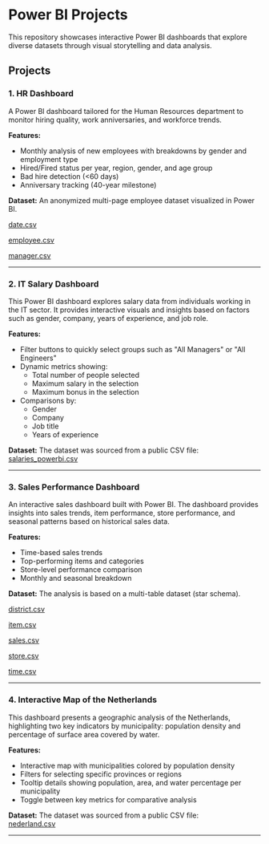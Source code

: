 # Power BI Projects

This repository showcases interactive Power BI dashboards that explore diverse datasets through visual storytelling and data analysis.

## Projects

### 1. HR Dashboard

A Power BI dashboard tailored for the Human Resources department to monitor hiring quality, work anniversaries, and workforce trends.

**Features:**
- Monthly analysis of new employees with breakdowns by gender and employment type
- Hired/Fired status per year, region, gender, and age group
- Bad hire detection (<60 days)
- Anniversary tracking (40-year milestone)

**Dataset:** 
An anonymized multi-page employee dataset visualized in Power BI.

[date.csv](https://prod-jarvis-public.s3.eu-west-1.amazonaws.com/38fe7a67-e318-4ff1-bbf5-f42e2cc7a44c/nl/1/date.csv)

[employee.csv](https://prod-jarvis-public.s3.eu-west-1.amazonaws.com/38fe7a67-e318-4ff1-bbf5-f42e2cc7a44c/nl/1/employee.csv)

[manager.csv](https://prod-jarvis-public.s3.eu-west-1.amazonaws.com/38fe7a67-e318-4ff1-bbf5-f42e2cc7a44c/nl/1/manager.csv)

---

### 2. IT Salary Dashboard

This Power BI dashboard explores salary data from individuals working in the IT sector. It provides interactive visuals and insights based on factors such as gender, company, years of experience, and job role.

**Features:**

- Filter buttons to quickly select groups such as "All Managers" or "All Engineers"
- Dynamic metrics showing:
  - Total number of people selected
  - Maximum salary in the selection
  - Maximum bonus in the selection
- Comparisons by:
  - Gender
  - Company
  - Job title
  - Years of experience

**Dataset:** The dataset was sourced from a public CSV file:  
[salaries_powerbi.csv](https://prod-jarvis-public.s3.eu-west-1.amazonaws.com/8fd0ba12-2e1a-446f-9a73-4f3ee7a97081/nl/1/salaries_powerbi.csv)

---

### 3. Sales Performance Dashboard

An interactive sales dashboard built with Power BI. The dashboard provides insights into sales trends, item performance, store performance, and seasonal patterns based on historical sales data.

**Features:**
- Time-based sales trends
- Top-performing items and categories
- Store-level performance comparison
- Monthly and seasonal breakdown

**Dataset:** 
The analysis is based on a multi-table dataset (star schema).

[district.csv](https://prod-jarvis-public.s3.eu-west-1.amazonaws.com/3b69a5ce-4e3a-400e-b48e-f31ac386d2bb/nl/1/district.csv) 

[item.csv](https://prod-jarvis-public.s3.eu-west-1.amazonaws.com/3b69a5ce-4e3a-400e-b48e-f31ac386d2bb/nl/1/item.csv) 

[sales.csv](https://prod-jarvis-public.s3.eu-west-1.amazonaws.com/3b69a5ce-4e3a-400e-b48e-f31ac386d2bb/nl/1/sales.csv) 

[store.csv](https://prod-jarvis-public.s3.eu-west-1.amazonaws.com/3b69a5ce-4e3a-400e-b48e-f31ac386d2bb/nl/1/store.csv) 

[time.csv](https://prod-jarvis-public.s3.eu-west-1.amazonaws.com/3b69a5ce-4e3a-400e-b48e-f31ac386d2bb/nl/1/time.csv)

---

### 4. Interactive Map of the Netherlands

This dashboard presents a geographic analysis of the Netherlands, highlighting two key indicators by municipality: population density and percentage of surface area covered by water.

**Features:**

- Interactive map with municipalities colored by population density
- Filters for selecting specific provinces or regions
- Tooltip details showing population, area, and water percentage per municipality
- Toggle between key metrics for comparative analysis


**Dataset:** The dataset was sourced from a public CSV file:  
[nederland.csv](https://prod-jarvis-public.s3.eu-west-1.amazonaws.com/ec8a5143-e58d-43db-9ea4-2e6f50fe406c/nl/1/nederland.csv)

---

